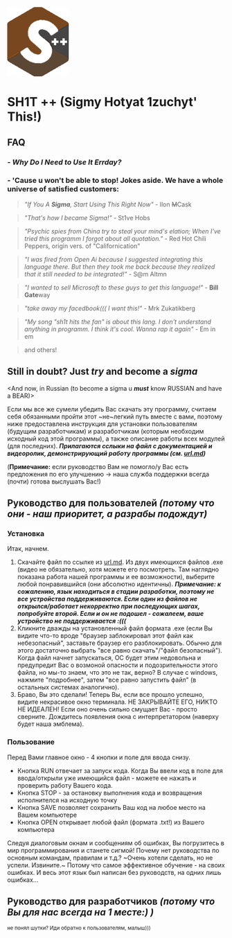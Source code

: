 <picture>
 <source media="(prefers-color-scheme: dark)" srcset="sh1t++.png">
 <source media="(prefers-color-scheme: light)" srcset="sh1t++.png">
 <img alt="sh1t++" src="sh1t++.png">
</picture>

# **SH1T ++ (Sigmy Hotyat 1zuchyt' This!)**
## FAQ
### *- Why Do **I** Need to Use It Errday?*
### - 'Cause u won't be able to stop! Jokes aside. We have a whole universe of satisfied customers:

> *"If You A **Sigma**, Start Using This Right Now"* - Ilon ~~M~~Cask

> *"That's how I became Sigma!"* - St1ve Hobs

> *"Psychic spies from China try to steal your mind's elation; When I've tried this programm I forgot about all quotation."* - Red Hot Chili Peppers, origin vers. of "Californication"

> *"I was fired from Open Ai because I suggested integrating this language there. But then they took me back because they realized that it still needed to be integrated!"* - S@m Altmn

> *"I wanted to sell Microsoft to these guys to get this language!"* - **Bill Gate**way

> *"take away my facedbook((( I want this!"* - Mrk Zukatikberg

> *"My song "sh1t hits the fan" is about this lang. I don't understand anything in programm. I think it's cool. Wanna rap it again"* - Em in em

> and others!

## Still in doubt? Just ***try*** and become a ***sigma***

<And now, in Russian (to become a sigma u ***must*** know RUSSIAN and have a BEAR)>

Если мы все же сумели убедить Вас скачать эту программу, считаем себя обязанными пройти этот ~не~легкий путь вместе с вами, поэтому ниже предоставлена инструкция для установки пользователям (будущим разработчикам) и разработчикам (которым необходим исходный код этой программы), а также описание работы всех модулей (для последних). ***Прилагаются сслыки на файл с документацией и видеоролик, демонстрирующий работу программы (см. [url.md](https://github.com/zaborch1k/sh1t-plus-plus/blob/master/url.md))***

(**Примечание:** если руководство Вам не помогло/у Вас есть предложения по его улучшению -> наша служба поддержки всегда (почти) готова выслушать Вас!)

## Руководство для пользователей *(потому что они - наш приоритет, а разрабы подождут)*
### Установка
Итак, начнем. 
1. Скачайте файл по ссылке из [url.md](https://github.com/zaborch1k/sh1t-plus-plus/blob/master/url.md). Из двух имеющихся файлов .exe (видео не обязательно, хотя можете его посмотреть. Там наглядно показана работа нашей программы и ее возможности), выберите любой понравившийся (они абсолютно идентичны). ***Примечание: к сожалению, язык находиться в стадии разработки, поэтому не все устройства поддерживаются. Если один из файлов не открылся/работает некорректно при последующих шагах, попробуйте второй. Если и он не подошел - сожалеем, ваше устройство не поддерживается :(((***
2. Кликните дважды на установленный файл формата .exe (если Вы видите что-то вроде "браузер заблокировал этот файл как небезопасный", заставьте браузер его разблокировать. Обычно для этого достаточно выбрать "все равно скачать"/"файл безопасный"). Когда файл начнет запускаться, ОС будет этим недовольна и предупредит Вас о возмоной опасности и подозрительности этого файла, но мы-то знаем, что это не так, верно? В случае с windows, нажмите "подробнее", затем "все равно запустить файл" (в остальных системах аналогично).
3. Браво, Вы это сделали! Теперь Вы, если все прошло успешно, видите некрасивое окно терминала. НЕ ЗАКРЫВАЙТЕ ЕГО, НИКТО НЕ ИДЕАЛЕН! Если оно очень сильно смущает Вас - просто сверните. Дождитесь появления окна с интерпретатором (наверху будет наша эмблема).
### Пользование
Перед Вами главное окно - 4 кнопки и поле для ввода снизу. 
* Кнопка RUN отвечает за запуск кода. Когда Вы ввели код в поле для ввода/открыли уже имеющийся файл - можете ее нажать и проверить работу Вашего кода.
* Кнопка STOP - за остановку выполнения кода и возвращения исполнителся на исходную точку
* Кнопка SAVE позволяет сохранить Ваш код на любое место на Вашем компьютере
* Кнопка OPEN открывает любой файл (формата .txt!) из Вашего компьютера
  
Следуя диалоговым окнам и сообщениям об ошибках, Вы погрузитесь в мир программирования и станете сигмой! Почему нет руководства по основным командам, правилам и т.д.? ~Очень хотели сделать, но не успели. Извините.~ Потому что самое эффективное обучение - на своих ошибках. И весь этот язык был написан без руководств, на одних лишь ошибках...

## Руководство для разработчиков *(потому что Вы для нас всегда на 1 месте:) )*
<sup>не понял шутки? Иди обратно к пользователям, малыш)))

